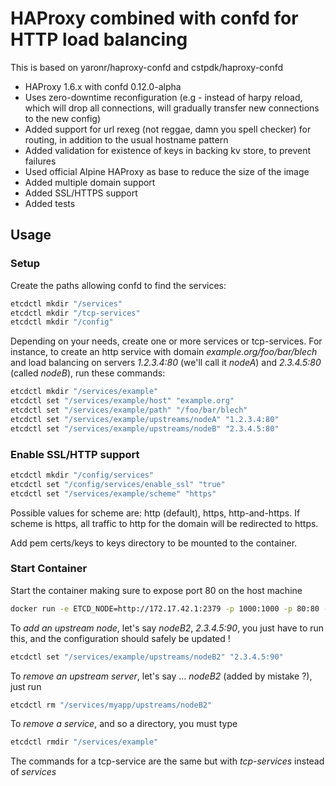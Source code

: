 HAProxy combined with confd for HTTP load balancing
===================================================

This is based on yaronr/haproxy-confd and cstpdk/haproxy-confd

* HAProxy 1.6.x with confd 0.12.0-alpha
* Uses zero-downtime reconfiguration (e.g - instead of harpy reload, which will drop all connections, will gradually transfer new connections to the new config)
* Added support for url rexeg (not reggae, damn you spell checker) for routing, in addition to the usual hostname pattern
* Added validation for existence of keys in backing kv store, to prevent failures
* Used official Alpine HAProxy as base to reduce the size of the image
* Added multiple domain support
* Added SSL/HTTPS support
* Added tests

## Usage

### Setup
Create the paths allowing confd to find the services:
```bash
etcdctl mkdir "/services"
etcdctl mkdir "/tcp-services"
etcdctl mkdir "/config"
```

Depending on your needs, create one or more services or tcp-services.
For instance, to create an http service with domain *example.org/foo/bar/blech*  and load balancing on servers *1.2.3.4:80* (we'll call it *nodeA*) and *2.3.4.5:80* (called *nodeB*), run these commands:
```bash
etcdctl mkdir "/services/example"
etcdctl set "/services/example/host" "example.org"
etcdctl set "/services/example/path" "/foo/bar/blech"
etcdctl set "/services/example/upstreams/nodeA" "1.2.3.4:80"
etcdctl set "/services/example/upstreams/nodeB" "2.3.4.5:80"
```

### Enable SSL/HTTP support

```bash
etcdctl mkdir "/config/services"
etcdctl set "/config/services/enable_ssl" "true"
etcdctl set "/services/example/scheme" "https"
```
Possible values for scheme are: http (default), https, http-and-https. If scheme is https, all traffic to http for the domain will be redirected to https.

Add pem certs/keys to keys directory to be mounted to the container.

### Start Container
Start the container making sure to expose port 80 on the host machine

```bash
docker run -e ETCD_NODE=http://172.17.42.1:2379 -p 1000:1000 -p 80:80 -p 443:443 -v `pwd`/keys:/keys compass/haproxy-confd
```


To *add an upstream node*, let's say *nodeB2*, *2.3.4.5:90*, you just have to run this, and the configuration should safely be updated !
```bash
etcdctl set "/services/example/upstreams/nodeB2" "2.3.4.5:90"
```

To *remove an upstream server*, let's say ... *nodeB2* (added by mistake ?), just run
```bash
etcdctl rm "/services/myapp/upstreams/nodeB2"
```

To *remove a service*, and so a directory, you must type
```bash
etcdctl rmdir "/services/example"
```

The commands for a tcp-service are the same but with *tcp-services* instead of *services*
